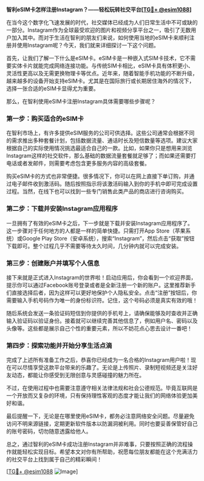 **智利eSIM卡怎样注册Instagram？——轻松玩转社交平台[[TG💪+ @esim1088](https://t.me/s/esim1088)]**

在当今这个数字化飞速发展的时代，社交媒体已经成为人们日常生活中不可或缺的一部分。Instagram作为全球最受欢迎的图片和视频分享平台之一，吸引了无数用户加入其中。而对于生活在智利的朋友们来说，如何使用当地的eSIM卡来顺利注册并使用Instagram呢？今天，我们就来详细探讨一下这个问题。

首先，让我们了解一下什么是eSIM卡。eSIM卡是一种嵌入式SIM卡技术，它不需要实体卡片就能完成网络连接功能。与传统SIM卡相比，eSIM卡具有体积更小、灵活性更高以及无需更换物理卡等优点。近年来，随着智能手机功能的不断升级，越来越多的设备开始支持eSIM卡。尤其是在国际旅行或长期居住海外的情况下，选择一张合适的eSIM卡显得尤为重要。

那么，在智利使用eSIM卡注册Instagram具体需要哪些步骤呢？

### 第一步：购买适合的eSIM卡

在智利市场上，有许多提供eSIM服务的公司可供选择。这些公司通常会根据不同的需求推出多种套餐计划，包括数据流量、通话时长及短信数量等选项。建议大家根据自己的实际使用情况挑选最适合自己的一款。比如，如果你只是想用来浏览Instagram这样的社交软件，那么基础的数据流量套餐就足够了；而如果还需要打电话或者发邮件，则需要考虑包含更多服务内容的高级套餐。

购买eSIM卡的方式也非常便捷。很多情况下，你可以在网上直接下单订购，并通过电子邮件收到激活码。随后按照指示将该激活码输入到你的手机中即可完成设置过程。当然，在线下也可以找到一些专门销售此类产品的商店进行咨询购买。

### 第二步：下载并安装Instagram应用程序

一旦拥有了有效的eSIM卡之后，下一步就是下载并安装Instagram应用程序了。这一步骤对于任何地方的人都是一样的简单快捷。只需打开App Store（苹果系统）或Google Play Store（安卓系统），搜索“Instagram”，然后点击“获取”按钮下载即可。整个过程几乎不需要等待太久时间，几分钟内就可以完成安装。

### 第三步：创建账户并填写个人信息

接下来就是正式进入Instagram的世界啦！启动应用后，你会看到一个欢迎界面，提示你可以通过Facebook账号登录或者是全新注册一个新的账户。这里推荐新手们直接选择后者，因为这样可以更好地保护个人隐私安全。点击“注册”按钮后，你需要输入手机号码作为唯一的身份标识符。记住，这个号码必须是真实有效的哦！

随后系统会发送一条验证码短信到你提供的手机号上，请确保能够及时查收并正确输入验证码以验证身份。接着就可以继续完善其他信息了，例如用户名、密码以及头像等。这些都是展示自己个性的重要元素，所以不妨花点心思去设计一番吧！

### 第四步：探索功能并开始分享生活点滴

完成了上述所有准备工作之后，恭喜你已经成为一名合格的Instagram用户啦！现在可以尽情享受这款平台带来的乐趣了。无论是上传照片、录制短视频还是关注好友动态，都能让你感受到无限创意与灵感碰撞的魅力所在。

不过，在使用过程中也需要注意遵守相关法律法规和社会公德规范。毕竟互联网是一个开放而又复杂的环境，只有保持理性客观的态度才能让我们的网络体验更加美好和谐。

最后提醒一下，无论是在哪里使用eSIM卡，都务必注意网络安全问题。尽量避免访问不明来源链接，定期更新软件版本以防漏洞被利用。同时也要妥善保管好自己的账号密码，切勿随意透露给他人。

总之，通过智利的eSIM卡成功注册Instagram并非难事，只要按照正确的流程操作就能轻松实现目标。希望本文对你有所帮助，祝愿每位朋友都能在这个充满活力的社交平台上找到属于自己的精彩瞬间！

[[TG💪+ @esim1088](https://t.me/s/esim1088) ![Image](https://i.postimg.cc/4NQfJmqS/Snipaste-2025-05-13-00-14-12.png)]